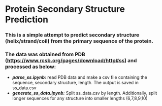 # Protein Secondary Structure Prediction

### This is a simple attempt to predict secondary structure (helix/strand/coil) from the primary sequence of the protein.

### The data was obtained from PDB (https://www.rcsb.org/pages/download/http#ss) and processed as below:

- ***parse_ss.ipynb:*** read PDB data and make a csv file containing the sequence, secondary structure, length. The output is saved in ss_data.csv
- ***generate_ss_data.ipynb:*** Split ss_data.csv by length. Additionally, split longer sequences for any structure into smaller lengths (6,7,8,9,10)
